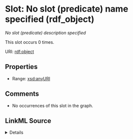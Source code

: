 

# Slot: No slot (predicate) name specified (rdf_object)


_No slot (predicate) description specified_






This slot occurs 0 times.


URI: [rdf:object](http://www.w3.org/1999/02/22-rdf-syntax-ns#object)



<!-- no inheritance hierarchy -->








## Properties

* Range: [xsd:anyURI](http://www.w3.org/2001/XMLSchema#anyURI)





## Comments

* No occurrences of this slot in the graph.



## LinkML Source

<details>

```yaml
name: rdf_object
annotations:
  count:
    tag: count
    value: 0
description: No slot (predicate) description specified
title: No slot (predicate) name specified
comments:
- No occurrences of this slot in the graph.
from_schema: fio-kg
rank: 1000
domain: rdf_object
slot_uri: rdf:object
alias: rdf_object
range: uri

```
</details>